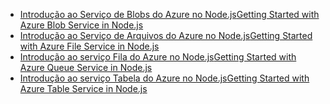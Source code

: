 
* [<span data-ttu-id="c9a70-101">Introdução ao Serviço de Blobs do Azure no Node.js</span><span class="sxs-lookup"><span data-stu-id="c9a70-101">Getting Started with Azure Blob Service in Node.js</span></span>](https://azure.microsoft.com/resources/samples/storage-blob-node-getting-started/)
* [<span data-ttu-id="c9a70-102">Introdução ao Serviço de Arquivos do Azure no Node.js</span><span class="sxs-lookup"><span data-stu-id="c9a70-102">Getting Started with Azure File Service in Node.js</span></span>](https://azure.microsoft.com/resources/samples/storage-file-node-getting-started/)
* [<span data-ttu-id="c9a70-103">Introdução ao serviço Fila do Azure no Node.js</span><span class="sxs-lookup"><span data-stu-id="c9a70-103">Getting Started with Azure Queue Service in Node.js</span></span>](https://azure.microsoft.com/resources/samples/storage-queue-node-getting-started/)
* [<span data-ttu-id="c9a70-104">Introdução ao serviço Tabela do Azure no Node.js</span><span class="sxs-lookup"><span data-stu-id="c9a70-104">Getting Started with Azure Table Service in Node.js</span></span>](https://azure.microsoft.com/resources/samples/storage-table-node-getting-started/)
